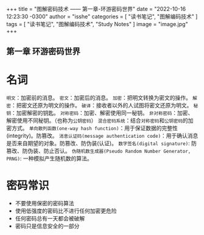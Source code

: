 +++
title = "图解密码技术 —— 第一章-环游密码世界"
date = "2022-10-16 12:23:30 -0300"
author = "isshe"
categories = [ "读书笔记", "图解编码技术" ]
tags = [ "读书笔记", "图解编码技术", "Study Notes" ]
image = "image.jpg"
+++


第一章 环游密码世界
---

# 名词
`明文`：加密前的消息。
`密文`：加密后的消息。
`加密`：把明文转换为密文的操作。
`解密`：把密文还原为明文的操作。
`破译`：接收者以外的人试图将密文还原为明文。
`秘钥`：加密解密的钥匙。
`对称密码`：加密、解密使用同一秘钥。
`非对称密码`：加密、解密使用不同秘钥。（也称为`公钥密码`）
`混合密码系统`：结合`对称密码`和`公钥密码`的加密方式。
`单向散列函数(one-way hash function)`：用于保证数据的完整性(integrity)。防篡改。
`消息认证码(message authentication code)`：用于确认消息是否来自期望的对象。防篡改、防伪装(认证)。
`数字签名(digital signature)`: 防篡改、防伪装、防止否认。
`伪随机数生成器(Pseudo Random Number Generator, PRNG)`: 一种模拟产生随机数的算法。

# 密码常识
* 不要使用保密的密码算法
* 使用低强度的密码比不进行任何加密更危险
* 任何密码总有一天都会被破解
* 密码只是信息安全的一部分


